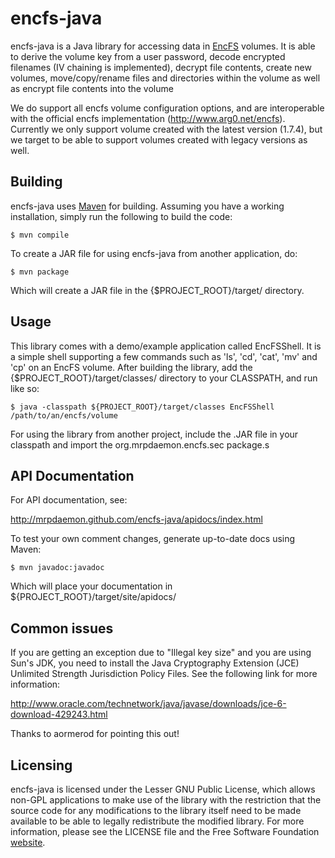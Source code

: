 encfs-java
==========

encfs-java is a Java library for accessing data in
[EncFS](http://www.arg0.net/encfs) volumes. It is able to derive the volume key
from a user password, decode encrypted filenames (IV chaining is implemented),
decrypt file contents, create new volumes, move/copy/rename files and
directories within the volume as well as encrypt file contents into the
volume

We do support all encfs volume configuration options, and are interoperable
with the official encfs implementation (http://www.arg0.net/encfs). Currently
we only support volume created with the latest version (1.7.4), but we target
to be able to support volumes created with legacy versions as well.

## Building

encfs-java uses [Maven](http://maven.apache.org) for building. Assuming you
have a working installation, simply run the following to build the code:

    $ mvn compile

To create a JAR file for using encfs-java from another application, do:

    $ mvn package

Which will create a JAR file in the {$PROJECT_ROOT}/target/ directory.

## Usage

This library comes with a demo/example application called EncFSShell. It is a
simple shell supporting a few commands such as 'ls', 'cd', 'cat', 'mv' and 'cp'
on an EncFS volume. After building the library, add the
{$PROJECT_ROOT}/target/classes/ directory to your CLASSPATH, and run like so:

    $ java -classpath ${PROJECT_ROOT}/target/classes EncFSShell /path/to/an/encfs/volume

For using the library from another project, include the .JAR file in your
classpath and import the org.mrpdaemon.encfs.sec package.s

## API Documentation

For API documentation, see:

http://mrpdaemon.github.com/encfs-java/apidocs/index.html

To test your own comment changes, generate up-to-date docs using Maven:

    $ mvn javadoc:javadoc

Which will place your documentation in ${PROJECT_ROOT}/target/site/apidocs/

## Common issues

If you are getting an exception due to "Illegal key size" and you are using Sun's JDK,
you need to install the Java Cryptography Extension (JCE) Unlimited Strength Jurisdiction
Policy Files. See the following link for more information:

http://www.oracle.com/technetwork/java/javase/downloads/jce-6-download-429243.html

Thanks to aormerod for pointing this out!

## Licensing

encfs-java is licensed under the Lesser GNU Public License, which allows non-GPL
applications to make use of the library with the restriction that the source code
for any modifications to the library itself need to be made available to be able
to legally redistribute the modified library. For more information, please see the
LICENSE file and the Free Software Foundation
[website](http://www.gnu.org/licenses/lgpl.html).

